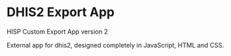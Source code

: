 # DHIS2 Export App

HISP Custom Export App version 2

External app for dhis2, designed completely in JavaScript, HTML and CSS.
